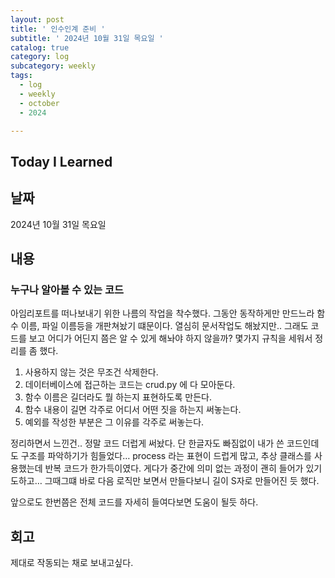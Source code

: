 ```yaml
---
layout: post
title: ' 인수인계 준비 '
subtitle: ' 2024년 10월 31일 목요일 '
catalog: true
category: log
subcategory: weekly
tags:
  - log
  - weekly
  - october
  - 2024

---
```


## Today I Learned

## 날짜

2024년 10월 31일 목요일

## 내용

### 누구나 알아볼 수 있는 코드

 아임리포트를 떠나보내기 위한 나름의 작업을 착수했다. 그동안 동작하게만 만드느라 함수 이름, 파일 이름등을 개판쳐놨기 떄문이다. 열심히 문서작업도 해놨지만.. 그래도 코드를 보고 어디가 어딘지 쯤은 알 수 있게 해놔야 하지 않을까? 몇가지 규칙을 세워서 정리를 좀 했다.

  1. 사용하지 않는 것은 무조건 삭제한다.
  2. 데이터베이스에 접근하는 코드는 crud.py 에 다 모아둔다.
  3. 함수 이름은 길더라도 뭘 하는지 표현하도록 만든다.
  4. 함수 내용이 길면 각주로 어디서 어떤 짓을 하는지 써놓는다.
  5. 예외를 작성한 부분은 그 이유를 각주로 써놓는다.

정리하면서 느낀건.. 정말 코드 더럽게 써놨다. 단 한글자도 빠짐없이 내가 쓴 코드인데도 구조를 파악하기가 힘들었다… process 라는 표현이 드럽게 많고, 추상 클래스를 사용했는데 반복 코드가 한가득이였다. 게다가 중간에 의미 없는 과정이 괜히 들어가 있기도하고… 그때그떄 바로 다음 로직만 보면서 만들다보니 길이 S자로 만들어진 듯 했다.

앞으로도 한번쯤은 전체 코드를 자세히 들여다보면 도움이 될듯 하다.

## 회고

제대로 작동되는 채로 보내고싶다.